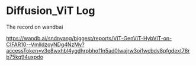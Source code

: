 # Diffusion_ViT Log

The record on wandbai

https://wandb.ai/sndnyang/biggest/reports/ViT-GenViT-HybViT-on-CIFAR10--VmlldzoyNDg4NzMy?accessToken=v3e8wxhbl4ygdhrpbhof1n5ad0lwajrw3oi1wcbdv8pfgdext76rb75kq94uxpdo 

